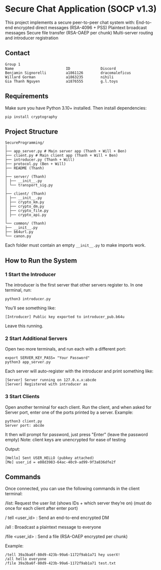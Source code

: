 # Secure Chat Application (SOCP v1.3)

This project implements a secure peer-to-peer chat system with:
End-to-end encrypted direct messages (RSA-4096 + PSS)
Plaintext broadcast messages
Secure file transfer (RSA-OAEP per chunk)
Multi-server routing and introducer registration

## Contact

```
Group 1
Name                        ID              Discord
Benjamin Signorelli         a1861126        dracomaleficus
Willard Gorman              a1863235        nihili
Gia Thanh Nguyen            a1876555        g.l.toys
```

## Requirements

Make sure you have Python 3.10+ installed.
Then install dependencies:

```
pip install cryptography
```

## Project Structure

```
SecureProgramming/
│
├── app_server.py # Main server app (Thanh + Will + Ben)
├── client.py # Main client app (Thanh + Will + Ben)
├── introducer.py (Thanh + Will)
├── protocol.py (Ben + Will)
├── README (Thanh)
│
├── server/ (Thanh)
│ ├── __init__.py
│ └── transport_sig.py
│
├── client/ (Thanh)
│ ├── __init__.py
│ ├── crypto_km.py
│ ├── crypto_dm.py
│ ├── crypto_file.py
│ ├── crypto_api.py
│
└── common/ (Thanh)
├── __init__.py
├── b64url.py
└── canon.py

```

Each folder must contain an empty `__init__.py` to make imports work.

## How to Run the System

### 1 Start the Introducer

The introducer is the first server that other servers register to.
In one terminal, run:

```
python3 introducer.py
```

You’ll see something like:

```
[Introducer] Public key exported to introducer_pub.b64u
```

Leave this running.

### 2️ Start Additional Servers

Open two more terminals, and run each with a different port:

```
export SERVER_KEY_PASS= "Your Password"
python3 app_server.py
```

Each server will auto-register with the introducer and print something like:

```
[Server] Server running on 127.0.x.x:abcde
[Server] Registered with introducer as
```

### 3 Start Clients

Open another terminal for each client.
Run the client, and when asked for Server port, enter one of the ports printed by a server.
Example:

```
python3 client.py
Server port: abcde
```

It then will prompt for password, just press "Enter" (leave the password empty)
Note: client keys are unencrypted for ease of testing

Output:

```
[Hello] Sent USER_HELLO (pubkey attached)
[Me] user_id = e08d3983-64ac-40c9-ad99-9f3a836dfe2f
```

## Commands

Once connected, you can use the following commands in the client terminal:

/list: Request the user list (shows IDs + which server they’re on) (must do once for each client after enter port)

/ tell <user_id> <message>: Send an end-to-end encrypted DM

/all <message>: Broadcast a plaintext message to everyone

/file <user_id> <path>: Send a file (RSA-OAEP encrypted per chunk)

Example:

```
/tell 39a3ba6f-80d9-423b-99a6-1172f9ab1a71 hey userX!
/all hello everyone
/file 39a3ba6f-80d9-423b-99a6-1172f9ab1a71 test.txt
```
